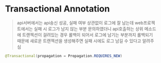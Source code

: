 # Transactional Annotation

> api서버에서는 api송신 성공, 실패 여부 상관없이 로그에 잘 남는데 web프로젝트에서는 실패 시 로그가 남지 않는 부분 문의하였더니 api호출하는 상위 메소드에 트랜젝션이 걸려있는 경우 롤백이 되어서 로그에 남기는 부분까지 롤백되기 때문에 새로운 트랜젝션을 생성해주면 실패 시에도 로그 남길 수 있다고 알려주심

```java
@Transactional(propagation = Propagation.REQUIRES_NEW)
```


